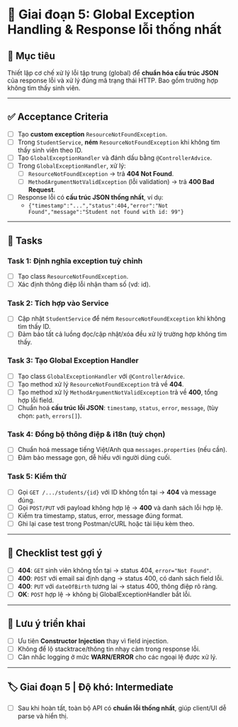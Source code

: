 # 📌 Giai đoạn 5: Global Exception Handling & Response lỗi thống nhất

## 🎯 Mục tiêu
Thiết lập cơ chế xử lý lỗi tập trung (global) để **chuẩn hóa cấu trúc JSON** của response lỗi và xử lý đúng mã trạng thái HTTP. Bao gồm trường hợp không tìm thấy sinh viên.

---

## ✅ Acceptance Criteria
- [ ] Tạo **custom exception** `ResourceNotFoundException`.  
- [ ] Trong `StudentService`, **ném** `ResourceNotFoundException` khi không tìm thấy sinh viên theo ID.  
- [ ] Tạo `GlobalExceptionHandler` và đánh dấu bằng `@ControllerAdvice`.  
- [ ] Trong `GlobalExceptionHandler`, xử lý:  
  - [ ] `ResourceNotFoundException` → trả **404 Not Found**.  
  - [ ] `MethodArgumentNotValidException` (lỗi validation) → trả **400 Bad Request**.  
- [ ] Response lỗi có **cấu trúc JSON thống nhất**, ví dụ:  
  - `{"timestamp":"...","status":404,"error":"Not Found","message":"Student not found with id: 99"}`

---

## 📂 Tasks

### Task 1: Định nghĩa exception tuỳ chỉnh
- [ ] Tạo class `ResourceNotFoundException`.  
- [ ] Xác định thông điệp lỗi nhận tham số (vd: id).  

### Task 2: Tích hợp vào Service
- [ ] Cập nhật `StudentService` để ném `ResourceNotFoundException` khi không tìm thấy ID.  
- [ ] Đảm bảo tất cả luồng đọc/cập nhật/xóa đều xử lý trường hợp không tìm thấy.  

### Task 3: Tạo Global Exception Handler
- [ ] Tạo class `GlobalExceptionHandler` với `@ControllerAdvice`.  
- [ ] Tạo method xử lý `ResourceNotFoundException` trả về **404**.  
- [ ] Tạo method xử lý `MethodArgumentNotValidException` trả về **400**, tổng hợp lỗi field.  
- [ ] Chuẩn hoá **cấu trúc lỗi JSON**: `timestamp`, `status`, `error`, `message`, (tùy chọn: `path`, `errors[]`).  

### Task 4: Đồng bộ thông điệp & i18n (tuỳ chọn)
- [ ] Chuẩn hoá message tiếng Việt/Anh qua `messages.properties` (nếu cần).  
- [ ] Đảm bảo message gọn, dễ hiểu với người dùng cuối.  

### Task 5: Kiểm thử
- [ ] Gọi `GET /.../students/{id}` với ID không tồn tại → **404** và message đúng.  
- [ ] Gọi `POST/PUT` với payload không hợp lệ → **400** và danh sách lỗi hợp lệ.  
- [ ] Kiểm tra timestamp, status, error, message đúng format.  
- [ ] Ghi lại case test trong Postman/cURL hoặc tài liệu kèm theo.  

---

## 🧪 Checklist test gợi ý
- [ ] **404**: `GET` sinh viên không tồn tại → status 404, `error="Not Found"`.  
- [ ] **400**: `POST` với email sai định dạng → status 400, có danh sách field lỗi.  
- [ ] **400**: `PUT` với `dateOfBirth` tương lai → status 400, thông điệp rõ ràng.  
- [ ] **OK**: `POST` hợp lệ → không bị GlobalExceptionHandler bắt lỗi.  

---

## 📝 Lưu ý triển khai
- [ ] Ưu tiên **Constructor Injection** thay vì field injection.  
- [ ] Không để lộ stacktrace/thông tin nhạy cảm trong response lỗi.  
- [ ] Cân nhắc logging ở mức **WARN/ERROR** cho các ngoại lệ được xử lý.  

---

## 🏷️ Giai đoạn 5 | Độ khó: Intermediate
- [ ] Sau khi hoàn tất, toàn bộ API có **chuẩn lỗi thống nhất**, giúp client/UI dễ parse và hiển thị.
